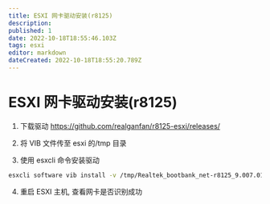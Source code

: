 ```yaml
---
title: ESXI 网卡驱动安装(r8125) 
description: 
published: 1
date: 2022-10-18T18:55:46.103Z
tags: esxi
editor: markdown
dateCreated: 2022-10-18T18:55:20.789Z
---
```


# ESXI 网卡驱动安装(r8125) 

1. 下载驱动 https://github.com/realganfan/r8125-esxi/releases/

2. 将 VIB 文件传至 esxi 的/tmp 目录

3. 使用 esxcli 命令安装驱动

```bash
esxcli software vib install -v /tmp/Realtek_bootbank_net-r8125_9.007.01-1.vib
```

4. 重启 ESXI 主机, 查看网卡是否识别成功
